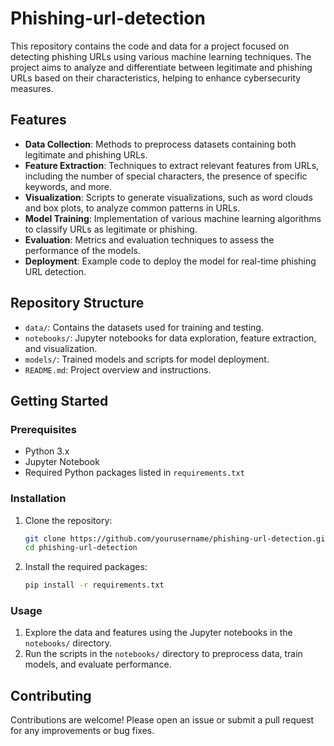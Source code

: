 # Phishing-url-detection
This repository contains the code and data for a project focused on detecting phishing URLs using various machine learning techniques. The project aims to analyze and differentiate between legitimate and phishing URLs based on their characteristics, helping to enhance cybersecurity measures.

## Features

- **Data Collection**: Methods to preprocess datasets containing both legitimate and phishing URLs.
- **Feature Extraction**: Techniques to extract relevant features from URLs, including the number of special characters, the presence of specific keywords, and more.
- **Visualization**: Scripts to generate visualizations, such as word clouds and box plots, to analyze common patterns in URLs.
- **Model Training**: Implementation of various machine learning algorithms to classify URLs as legitimate or phishing.
- **Evaluation**: Metrics and evaluation techniques to assess the performance of the models.
- **Deployment**: Example code to deploy the model for real-time phishing URL detection.

## Repository Structure

- `data/`: Contains the datasets used for training and testing.
- `notebooks/`: Jupyter notebooks for data exploration, feature extraction, and visualization.
- `models/`: Trained models and scripts for model deployment.
- `README.md`: Project overview and instructions.

## Getting Started

### Prerequisites

- Python 3.x
- Jupyter Notebook
- Required Python packages listed in `requirements.txt`

### Installation

1. Clone the repository:
   ```bash
   git clone https://github.com/yourusername/phishing-url-detection.git
   cd phishing-url-detection
   ```

2. Install the required packages:
   ```bash
   pip install -r requirements.txt
   ```

### Usage

1. Explore the data and features using the Jupyter notebooks in the `notebooks/` directory.
2. Run the scripts in the `notebooks/` directory to preprocess data, train models, and evaluate performance.
## Contributing

Contributions are welcome! Please open an issue or submit a pull request for any improvements or bug fixes.
